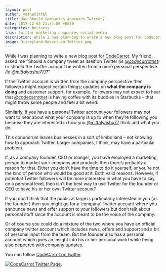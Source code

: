 ```yaml
---
layout: post
author: yashumittal
title: How Should Companies Approach Twitter?
date: 2017-12-03 21:54:00 +0530
categories: business
tags: twitter marketing companies social-media
description: While I was planning to write a new blog post for CodeCarrot. My friend asked me Should a company tweet as itself on Twitter (ie @codecarrotnet) or should the Twitter account be written from a more personal perspective (ie @mittalyashu77)?
image: Disneyland-Resort-on-Twitter.png
---
```


While I was planning to write a new blog post for [CodeCarrot](//www.codecarrot.net). My friend asked me "Should a company tweet as itself on Twitter *(ie [@codecarrotnet](//www.twitter.com/codecarrotnet))* or should the Twitter account be written from a more personal perspective *(ie [@mittalyashu77](//www.twitter.com/mittalyashu77))*?"

If the Twitter account is written from the company perspective then followers might expect certain things; updates on **what the company is doing** and customer support, for example. Followers may not expect to hear that [@codecarrotnet](//www.twitter.com/codecarrotnet) is having coffee with its buddies in Starbucks – that might throw some people and feel a bit weird.

Similarly, if you have a personal Twitter account your followers may not want to hear about what your company is up to when they’re following you because they are interested in how you [@mittalyashu77](//www.twitter.com/mittalyashu77) think and what you do.

This conundrum leaves businesses in a sort of limbo land – not knowing how to approach Twitter. Larger companies, I think, may have a particular problem.

If, as a company founder, CEO or manger, you have employed a marketing person to market your company and products then there’s probably a reason for that. Either you don’t have the time to do it yourself, or you’re not the kind of person who would be good at it. Both valid reasons. However, if potential Twitter followers will be more interested in what you have to say, on a personal level, then isn’t the best way to use Twitter for the founder or CEO to have his or her own Twitter account?

If you don’t think that the public at large is particularly interested in you (as the founder) then you might go for a ‘company’ Twitter account where you announce news and offer support to your followers but don’t talk about personal stuff since the account is meant to be the voice of the company.

Or of course you could do a mixture of the two where you have an official company twitter account which includes news, offers and support and a bit of personal input from the team. But the founder also has a personal account which gives an insight into his or her personal world while being also peppered with company updates.

You can follow [CodeCarrot on twitter](//www.twitter.com/codecarrotnet).

[![CodeCarrot Twitter Page](//cdn.codecarrot.net/images/codecarrot-twitter.png)](//www.twitter.com/codecarrotnet).
